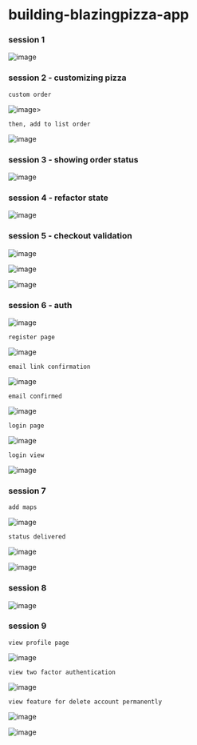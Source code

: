 # building-blazingpizza-app

### session 1

![image](https://user-images.githubusercontent.com/90663373/225676458-4cb6d2a9-33a2-4cbd-ae07-415d80335de6.png)

### session 2 - customizing pizza

`custom order`

![image](https://user-images.githubusercontent.com/90663373/225685945-5e8277a4-661e-4c09-b06e-747396a440b2.png)>

`then, add to list order`

![image](https://user-images.githubusercontent.com/90663373/225685914-892d6373-4975-4060-8047-bbe266b35705.png)

### session 3 - showing order status

![image](https://user-images.githubusercontent.com/90663373/225680586-3313448b-91a8-4d2b-b97f-549ceeac4ce8.png)

### session 4 - refactor state 

![image](https://user-images.githubusercontent.com/90663373/225681364-9c12a327-a5a9-44d9-ba9c-87231182169b.png)

### session 5 - checkout validation

![image](https://user-images.githubusercontent.com/90663373/225682582-5450b42b-9c93-4418-bed6-daf7df66c8d7.png)

![image](https://user-images.githubusercontent.com/90663373/225682544-155e674d-1035-4ba6-8a60-6ffd62c47d72.png)

![image](https://user-images.githubusercontent.com/90663373/225682599-d14f9184-61ef-4f83-8799-1338861a9b26.png)

### session 6 - auth

![image](https://user-images.githubusercontent.com/90663373/225684906-52c96ece-e981-480d-b763-d4275dfc1422.png)

`register page`

![image](https://user-images.githubusercontent.com/90663373/225684953-68f6cd68-ab76-4b1a-a2db-30b272c47d05.png)

`email link confirmation`

![image](https://user-images.githubusercontent.com/90663373/225685099-d06d6684-1fc3-48ca-9bc9-ade295718af2.png)

`email confirmed` 

![image](https://user-images.githubusercontent.com/90663373/225685193-c8c43ece-0363-44f2-94d3-d02f738c09eb.png)

`login page`

![image](https://user-images.githubusercontent.com/90663373/225687090-45fb69f1-8064-446c-add9-34b8aa9d254f.png)

`login view`

![image](https://user-images.githubusercontent.com/90663373/225687195-5f8cc6bf-3dd4-43b5-b2b2-65c0487afc49.png)

### session 7

`add maps`

![image](https://user-images.githubusercontent.com/90663373/225689187-ab790762-41ed-4fa1-9ccb-47cd13867aea.png)

`status delivered`

![image](https://user-images.githubusercontent.com/90663373/225689415-7987fd11-60ee-47ee-b8f1-6025d9a96ced.png)

![image](https://user-images.githubusercontent.com/90663373/225689836-35fcef33-765a-4cfa-9dd1-7f2b1b9d7000.png)

### session 8

![image](https://user-images.githubusercontent.com/90663373/225690931-d58fee04-808d-4218-9e39-5c5eaf5ebf1e.png)


### session 9

`view profile page`

![image](https://user-images.githubusercontent.com/90663373/225693205-cf53afce-1830-401c-810f-e6169f5860f9.png)

`view two factor authentication`

![image](https://user-images.githubusercontent.com/90663373/225693460-f40fcd6c-b503-40b2-8cf6-5ea4a8ae68d4.png)


`view feature for delete account permanently`

![image](https://user-images.githubusercontent.com/90663373/225693352-f1fa158c-7457-4e78-b1c9-2e5c8cb76c9b.png)

![image](https://user-images.githubusercontent.com/90663373/225693705-953658fe-f58e-489b-9232-0583e83702f3.png)

